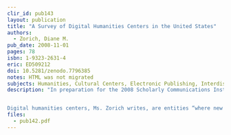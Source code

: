 ```yaml
---
clir_id: pub143
layout: publication
title: "A Survey of Digital Humanities Centers in the United States"
authors: 
  - Zorich, Diane M.
pub_date: 2008-11-01
pages: 78
isbn: 1-9323-2631-4
eric: ED509212
doi: 10.5281/zenodo.7796385
notes: HTML was not migrated
subjects: Humanities, Cultural Centers, Electronic Publishing, Interdisciplinary Approach, Educational Media, Technology Uses in Education, Shared Resources and Services, Models, Long Range Planning, Administrative Organization, Institutional Role, Preservation, Scholarship, Intellectual Property
description: "In preparation for the 2008 Scholarly Communications Institute (SCI 6) focused on humanities research centers, the Council on Library and Information Resources (CLIR) commissioned a survey of digital humanities centers (DHCs). The immediate goals of the survey were to identify the extent of these centers and to explore their financing, organizational structure, products, services, and sustainability. The longer-term goal was to provide SCI 6 participants with a greater understanding of existing centers to inform their discussions about regional and national centers.


Digital humanities centers, Ms. Zorich writes, are entities “where new media and technologies are used for humanities-based research, teaching, and intellectual engagement and experimentation. The goals of the center are to further humanities scholarship, create new forms of knowledge, and explore technology’s impact on humanities-based disciplines."
files:
  - pub142.pdf
---
```

